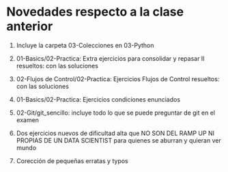 # Novedades respecto a la clase anterior

1. Incluye la carpeta 03-Colecciones en 03-Python

2. 01-Basics/02-Practica: Extra ejercicios para consolidar y repasar II resueltos: con las soluciones

3. 02-Flujos de Control/02-Practica: Ejercicios Flujos de Control resueltos: con las soluciones

4. 01-Basics/02-Practica: Ejercicios condiciones enunciados 

5. 02-Git/git_sencillo: incluye todo lo que se puede preguntar de git en el examen

6. Dos ejercicios nuevos de dificultad alta que NO SON DEL RAMP UP NI PROPIAS DE UN DATA SCIENTIST para quienes se aburran y quieran ver mundo

7. Corección de pequeñas erratas y typos